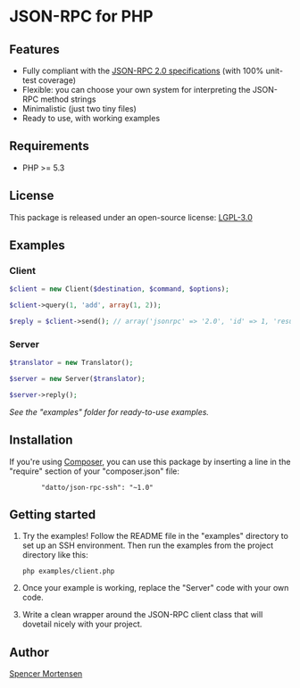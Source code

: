 # JSON-RPC for PHP

## Features

* Fully compliant with the [JSON-RPC 2.0 specifications](http://www.jsonrpc.org/specification) (with 100% unit-test coverage)
* Flexible: you can choose your own system for interpreting the JSON-RPC method strings
* Minimalistic (just two tiny files)
* Ready to use, with working examples

## Requirements

* PHP >= 5.3

## License

This package is released under an open-source license: [LGPL-3.0](https://www.gnu.org/licenses/lgpl-3.0.html)

## Examples

### Client

```php
$client = new Client($destination, $command, $options);

$client->query(1, 'add', array(1, 2));

$reply = $client->send(); // array('jsonrpc' => '2.0', 'id' => 1, 'result' => 3)
```

### Server

```php
$translator = new Translator();

$server = new Server($translator);

$server->reply();
```

*See the "examples" folder for ready-to-use examples.*

## Installation

If you're using [Composer](https://getcomposer.org/), you can use this package
by inserting a line in the "require" section of your "composer.json" file:
```
        "datto/json-rpc-ssh": "~1.0"
```

## Getting started

1. Try the examples! Follow the README file in the "examples" directory to
set up an SSH environment. Then run the examples from the project directory
like this:
	```
	php examples/client.php
	```

2. Once your example is working, replace the "Server" code with your own code.

3. Write a clean wrapper around the JSON-RPC client class that will dovetail
nicely with your project.

## Author

[Spencer Mortensen](http://spencermortensen.com/contact/)
